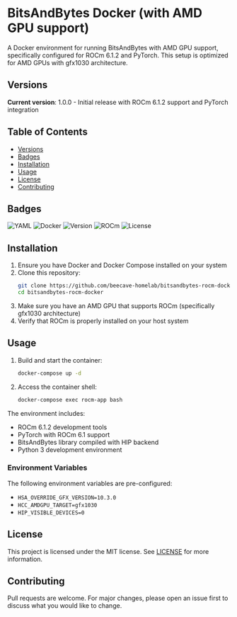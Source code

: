 # BitsAndBytes Docker (with AMD GPU support)

A Docker environment for running BitsAndBytes with AMD GPU support, specifically configured for ROCm 6.1.2 and PyTorch. This setup is optimized for AMD GPUs with gfx1030 architecture.

## Versions

**Current version**: 1.0.0 - Initial release with ROCm 6.1.2 support and PyTorch integration

## Table of Contents

- [Versions](#versions)
- [Badges](#badges)
- [Installation](#installation)
- [Usage](#usage)
- [License](#license)
- [Contributing](#contributing)

## Badges

![YAML](https://img.shields.io/badge/YAML-Used-blue)
![Docker](https://img.shields.io/badge/Docker-Required-blue)
![Version](https://img.shields.io/badge/version-1.0.0-green)
![ROCm](https://img.shields.io/badge/ROCm-6.1.2-red)
![License](https://img.shields.io/badge/license-MIT-green)

## Installation

1. Ensure you have Docker and Docker Compose installed on your system
2. Clone this repository:
   ```bash
   git clone https://github.com/beecave-homelab/bitsandbytes-rocm-docker.git
   cd bitsandbytes-rocm-docker
   ```
3. Make sure you have an AMD GPU that supports ROCm (specifically gfx1030 architecture)
4. Verify that ROCm is properly installed on your host system

## Usage

1. Build and start the container:
   ```bash
   docker-compose up -d
   ```

2. Access the container shell:
   ```bash
   docker-compose exec rocm-app bash
   ```

The environment includes:
- ROCm 6.1.2 development tools
- PyTorch with ROCm 6.1 support
- BitsAndBytes library compiled with HIP backend
- Python 3 development environment

### Environment Variables

The following environment variables are pre-configured:
- `HSA_OVERRIDE_GFX_VERSION=10.3.0`
- `HCC_AMDGPU_TARGET=gfx1030`
- `HIP_VISIBLE_DEVICES=0`

## License

This project is licensed under the MIT license. See [LICENSE](LICENSE) for more information.

## Contributing

Pull requests are welcome. For major changes, please open an issue first to discuss what you would like to change.

